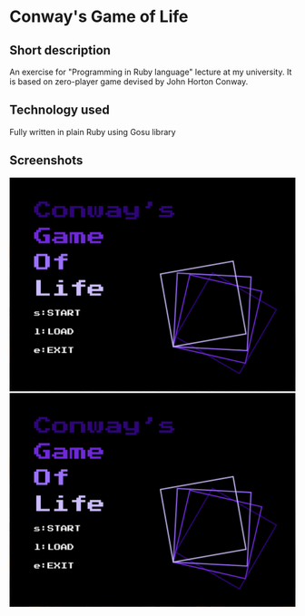 # Conway's Game of Life
## Short description
An exercise for "Programming in Ruby language" lecture at my university.
It is based on zero-player game devised by John Horton Conway. 

## Technology used 
Fully written in plain Ruby using Gosu library

## Screenshots
![Main Menu](https://github.com/sposzwa/conways-game-of-life/blob/presentation/screenshots/screen-01.png?raw=true)
![Gameplay](https://github.com/sposzwa/conways-game-of-life/blob/presentation/screenshots/screen-01.png?raw=true)
